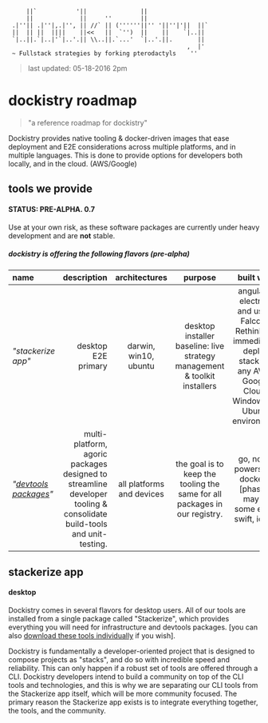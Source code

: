 	     ||`           '||               ||                  
	     ||             ||     ''        ||                  
	 .|''|| .|''|,.|'', || //` || (''''''||'' '||''|'||  ||` 
	 ||  || ||  ||||    ||<<   ||  `'')  ||    ||    `|..||  
	 `|..||.`|..|'`|..'.|| \\..||.`...'  `|..'.||.       ||  
	                                                  ,  |'  
	 ~ Fullstack strategies by forking pterodactyls    ''              

> last updated: 05-18-2016 2pm

# dockistry roadmap
>  "a reference roadmap for dockistry"

Dockistry provides native tooling & docker-driven images that ease deployment and E2E considerations across multiple platforms, and in multiple languages.  This is done to provide options for developers both locally, and in the cloud. (AWS/Google)


## tools we provide

#### STATUS: PRE-ALPHA. 0.7
Use at your own risk, as these software packages are currently under heavy development and are **not** stable.

##### dockistry is offering the following flavors (pre-alpha)
| name | description | architectures | purpose | built with |
| :-------- | --------:| :------: | :------: | :------: |
| *"stackerize app"*  |   desktop E2E primary  | darwin, win10, ubuntu | desktop installer baseline: live strategy management & toolkit installers |  angular2, electron, and using Falcor & RethinkDB.  immediately deploy stacks to any AWS/ Google Cloud/ Windows, or Ubuntu environment
| *"[devtools packages](https://github.com/dockistry/devtools-multi-clis)"*  |  multi-platform, agoric packages designed to streamline developer tooling &  consolidate build-tools and unit-testing.   | all platforms and devices | the goal is to keep the tooling the same for all packages in our registry. |  go, node, powershell, docker... [phase 2 maybe some elixir, swift, ionic] |

## stackerize app

#### desktop 
Dockistry comes in several flavors for desktop users.  All of our tools are installed from a single package called "Stackerize", which provides everything you will need for infrastructure and devtools packages. [you can also [download these tools individually](//github.com:443/dockistry/) if you wish].

Dockistry is fundamentally a developer-oriented project that is designed to compose projects as "stacks", and do so with incredible speed and reliability.   This can only happen if a robust set of tools are offered through a CLI.  Dockistry developers intend to build a community on top of the CLI tools and technologies, and this is why we are separating our CLI tools from the Stackerize app itself, which will be more community focused.  The primary reason the Stackerize app exists is to integrate everything together, the tools, and the community.


 
  
 



